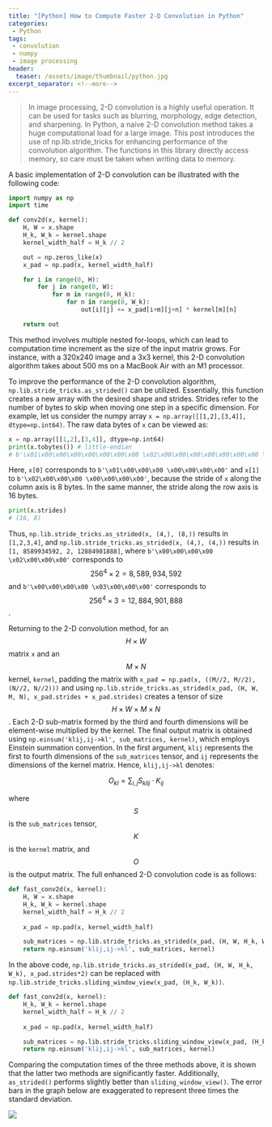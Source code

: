 ```yaml
---
title: "[Python] How to Compute Faster 2-D Convolution in Python"
categories:
 - Python
tags:
 - convolution
 - numpy
 - image processing
header:
  teaser: /assets/image/thumbnail/python.jpg
excerpt_separator: <!--more-->
---
```


>In image processing, 2-D convolution is a highly useful operation. It can be used for tasks such as blurring, morphology, edge detection, and sharpening. In Python, a naive 2-D convolution method takes a huge computational load for a large image. This post introduces the use of np.lib.stride_tricks for enhancing performance of the convolution algorithm. The functions in this library directly access memory, so care must be taken when writing data to memory.

<!--more-->

A basic implementation of 2-D convolution can be illustrated with the following code:
```python
import numpy as np
import time

def conv2d(x, kernel):
    H, W = x.shape
    H_k, W_k = kernel.shape
    kernel_width_half = H_k // 2

    out = np.zeros_like(x)
    x_pad = np.pad(x, kernel_width_half)

    for i in range(0, H):
        for j in range(0, W):
            for m in range(0, H_k):
                for n in range(0, W_k):
                    out[i][j] += x_pad[i+m][j+n] * kernel[m][n]

    return out
```

This method involves multiple nested for-loops, which can lead to computation time increment as the size of the input matrix grows. For instance, with a 320x240 image and a 3x3 kernel, this 2-D convolution algorithm takes about 500 ms on a MacBook Air with an M1 processor.

To improve the performance of the 2-D convolution algorithm, `np.lib.stride_tricks.as_strided()` can be utilized. Essentially, this function creates a new array with the desired shape and strides. Strides refer to the number of bytes to skip when moving one step in a specific dimension. For example, let us consider the numpy array `x = np.array([[1,2],[3,4]], dtype=np.int64)`. The raw data bytes of `x` can be viewed as:
```python
x = np.array([[1,2],[3,4]], dtype=np.int64)
print(x.tobytes()) # little-endian
# b'\x01\x00\x00\x00\x00\x00\x00\x00 \x02\x00\x00\x00\x00\x00\x00\x00 \x03\x00\x00\x00\x00\x00\x00\x00 \x04\x00\x00\x00\x00\x00\x00\x00'
```

Here, `x[0]` corresponds to `b'\x01\x00\x00\x00 \x00\x00\x00\x00'` and `x[1]` to `b'\x02\x00\x00\x00 \x00\x00\x00\x00'`, because the stride of `x` along the column axis is 8 bytes. In the same manner, the stride along the row axis is 16 bytes.

```python
print(x.strides)
# (16, 8)
```

Thus, `np.lib.stride_tricks.as_strided(x, (4,), (8,))` results in `[1,2,3,4]`, and `np.lib.stride_tricks.as_strided(x, (4,), (4,))` results in `[1, 8589934592, 2, 12884901888]`, where `b'\x00\x00\x00\x00 \x02\x00\x00\x00'` corresponds to $$256^4 \times 2 = 8,589,934,592$$ and `b'\x00\x00\x00\x00 \x03\x00\x00\x00'` corresponds to $$256^4 \times 3 = 12,884,901,888$$.

Returning to the 2-D convolution method, for an $$H \times W$$ matrix `x` and an $$M \times N$$ kernel, `kernel`, padding the matrix with `x_pad = np.pad(x, ((M//2, M//2), (N//2, N//2)))` and using `np.lib.stride_tricks.as_strided(x_pad, (H, W, M, N), x_pad.strides + x_pad.strides)` creates a tensor of size $$H \times W \times M \times N$$. Each 2-D sub-matrix formed by the third and fourth dimensions will be element-wise multiplied by the kernel. The final output matrix is obtained using `np.einsum('klij,ij->kl', sub_matrices, kernel)`, which employs Einstein summation convention. In the first argument, `klij` represents the first to fourth dimensions of the `sub_matrices` tensor, and `ij` represents the dimensions of the kernel matrix. Hence, `klij,ij->kl` denotes:

$$
O_{kl} = \sum_{i,j} S_{klij} \cdot K_{ij}
$$

where $$S$$ is the `sub_matrices` tensor, $$K$$ is the `kernel` matrix, and $$O$$ is the output matrix. The full enhanced 2-D convolution code is as follows:
```python
def fast_conv2d(x, kernel):
    H, W = x.shape
    H_k, W_k = kernel.shape
    kernel_width_half = H_k // 2
    
    x_pad = np.pad(x, kernel_width_half)

    sub_matrices = np.lib.stride_tricks.as_strided(x_pad, (H, W, H_k, W_k), x_pad.strides*2)
    return np.einsum('klij,ij->kl', sub_matrices, kernel)
```

In the above code, `np.lib.stride_tricks.as_strided(x_pad, (H, W, H_k, W_k), x_pad.strides*2)` can be replaced with `np.lib.stride_tricks.sliding_window_view(x_pad, (H_k, W_k))`.
```python
def fast_conv2d(x, kernel):
    H_k, W_k = kernel.shape
    kernel_width_half = H_k // 2
    
    x_pad = np.pad(x, kernel_width_half)

    sub_matrices = np.lib.stride_tricks.sliding_window_view(x_pad, (H_k, W_k))
    return np.einsum('klij,ij->kl', sub_matrices, kernel)
```

Comparing the computation times of the three methods above, it is shown that the latter two methods are significantly faster. Additionally, `as_strided()` performs slightly better than `sliding_window_view()`. The error bars in the graph below are exaggerated to represent three times the standard deviation.

<img class="image640" referrerpolicy="no-referrer" src="https://imgur.com/tOv3cZD.png">